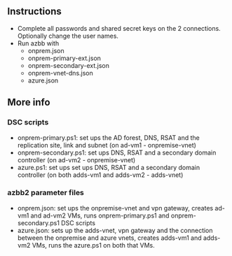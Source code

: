 ## Instructions

- Complete all passwords and shared secret keys on the 2 connections. Optionally change the user names.
- Run azbb with 
    - onprem.json
    - onprem-primary-ext.json
    - onprem-secondary-ext.json
    - onprem-vnet-dns.json
    - azure.json

## More info

### DSC scripts
- onprem-primary.ps1: set ups the AD forest, DNS, RSAT and the replication site, link and subnet (on ad-vm1 - onpremise-vnet)
- onprem-secondary.ps1: set ups DNS, RSAT and a secondary domain controller (on ad-vm2 - onpremise-vnet)
- azure.ps1: set ups set ups DNS, RSAT and a secondary domain controller (on both adds-vm1 and adds-vm2 - adds-vnet)

### azbb2 parameter files
- onprem.json: set ups the onpremise-vnet and vpn gateway, creates ad-vm1 and ad-vm2 VMs, runs onprem-primary.ps1 and onprem-secondary.ps1 DSC scripts
- azure.json: sets up the adds-vnet, vpn gateway and the connection between the onpremise and azure vnets, creates adds-vm1 and adds-vm2 VMs, runs the azure.ps1 on both that VMs.